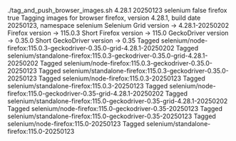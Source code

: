 ./tag_and_push_browser_images.sh 4.28.1 20250123 selenium false firefox true
Tagging images for browser firefox, version 4.28.1, build date 20250123, namespace selenium
Selenium Grid version -> 4.28.1-20250202
Firefox version -> 115.0.3
Short Firefox version -> 115.0
GeckoDriver version -> 0.35.0
Short GeckoDriver version -> 0.35
Tagged selenium/node-firefox:115.0.3-geckodriver-0.35.0-grid-4.28.1-20250202
Tagged selenium/standalone-firefox:115.0.3-geckodriver-0.35.0-grid-4.28.1-20250202
Tagged selenium/node-firefox:115.0.3-geckodriver-0.35.0-20250123
Tagged selenium/standalone-firefox:115.0.3-geckodriver-0.35.0-20250123
Tagged selenium/node-firefox:115.0.3-20250123
Tagged selenium/standalone-firefox:115.0.3-20250123
Tagged selenium/node-firefox:115.0-geckodriver-0.35-grid-4.28.1-20250202
Tagged selenium/standalone-firefox:115.0-geckodriver-0.35-grid-4.28.1-20250202
Tagged selenium/node-firefox:115.0-geckodriver-0.35-20250123
Tagged selenium/standalone-firefox:115.0-geckodriver-0.35-20250123
Tagged selenium/node-firefox:115.0-20250123
Tagged selenium/standalone-firefox:115.0-20250123
